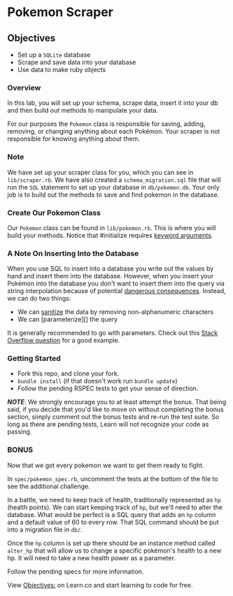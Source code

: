 # Pokemon Scraper

## Objectives

- Set up a `SQLite` database
- Scrape and save data into your database
- Use data to make ruby objects

### Overview

In this lab, you will set up your schema, scrape data, insert it into your db and
then build out methods to manipulate your data.

For our purposes the `Pokemon` class is responsible for saving, adding,
removing, or changing anything about each Pokémon. Your scraper is not
responsible for knowing anything about them.

### Note

We have set up your scraper class for you, which you can see in
`lib/scraper.rb`. We have also created a `schema_migration.sql` file that will
run the `SQL` statement to set up your database in `db/pokemon.db`. Your only
job is to build out the methods to save and find pokemon in the database.

### Create Our Pokemon Class

Our `Pokemon` class can be found in `lib/pokemon.rb`.
This is where you will build your methods.
Notice that #initialize requires [keyword arguments][].  

[keyword arguments]: http://stackoverflow.com/questions/15062570/when-to-use-keyword-arguments-aka-named-parameters-in-ruby

### A Note On Inserting Into the Database

When you use SQL to insert into a database you write out the values by hand and
insert them into the database.  However, when you insert your Pokémon into the
database you don't want to insert them into the query via string interpolation
because of potential [dangerous consequences][]. Instead, we can do two things:

- We can [sanitize][] the data by removing non-alphanumeric characters
- We can [parameterize][] the query

It is generally recommended to go with parameters. Check out this [Stack Overflow
question][] for a good example.

[dangerous consequences]: http://xkcd.com/327/
[sanitize]: https://www.quora.com/What-exactly-is-data-sanitization-with-respect-to-SQL-injection
[Stack Overflow
question]: http://stackoverflow.com/questions/13462112/inserting-ruby-string-into-sqlite

### Getting Started

- Fork this repo, and clone your fork.
- `bundle install` (if that doesn't work run `bundle update`)
- Follow the pending RSPEC tests to get your sense of direction.

***NOTE***: We strongly encourage you to at least attempt the bonus. That being
said, if you decide that you'd like to move on without completing the bonus
section, simply comment out the bonus tests and re-run the test suite. So long
as there are pending tests, Learn will not recognize your code as passing.

### BONUS

Now that we got every pokemon we want to get them ready to fight.

In `spec/pokemon_spec.rb`, uncomment the tests at the bottom of the file to see
the additional challenge.

In a battle, we need to keep track of health, traditionally represented as `hp`
(health points). We can start keeping track of `hp`, but we'll need to alter the
database.  What would be perfect is a SQL query that adds an `hp` column and a
default value of 60 to every row.  That SQL command should be put into a
migration file in `db/`.

Once the `hp` column is set up there should be an instance method called
`alter_hp` that will allow us to change a specific pokémon's health to a new hp.
It will need to take a new health power as a parameter.

Follow the pending specs for more information.

<p data-visibility='hidden'>View <a href='https://learn.co/lessons/pokemon-scraper' title='Objectives:'>Objectives:</a> on Learn.co and start learning to code for free.</p>
